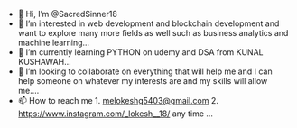 - 👋 Hi, I’m @SacredSinner18
- 👀 I’m interested in web development and blockchain development and want to explore many more fields as well such as business analytics and machine learning...
- 🌱 I’m currently learning PYTHON on udemy and DSA from KUNAL KUSHAWAH...
- 💞️ I’m looking to collaborate on everything that will help me and I can help someone on whatever my interests are and my skills will allow me....
- 📫 How to reach me  1. melokeshg5403@gmail.com  2. https://www.instagram.com/_lokesh__18/  any time  ...

<!---
SacredSinner18/SacredSinner18 is a ✨ special ✨ repository because its `README.md` (this file) appears on your GitHub profile.
You can click the Preview link to take a look at your changes.
--->
